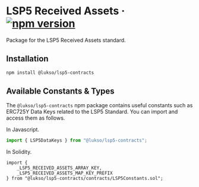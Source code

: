 # LSP5 Received Assets &middot; [![npm version](https://img.shields.io/npm/v/@lukso/lsp5-contracts.svg?style=flat)](https://www.npmjs.com/package/@lukso/lsp5-contracts)

Package for the LSP5 Received Assets standard.

## Installation

```bash
npm install @lukso/lsp5-contracts
```

## Available Constants & Types

The `@lukso/lsp5-contracts` npm package contains useful constants such as ERC725Y Data Keys related to the LSP5 Standard. You can import and access them as follows.

In Javascript.

```js
import { LSP5DataKeys } from "@lukso/lsp5-contracts";
```

In Solidity.

<!-- prettier-ignore -->
```solidity
import {
    _LSP5_RECEIVED_ASSETS_ARRAY_KEY,
    _LSP5_RECEIVED_ASSETS_MAP_KEY_PREFIX
} from "@lukso/lsp5-contracts/contracts/LSP5Constants.sol";
```
